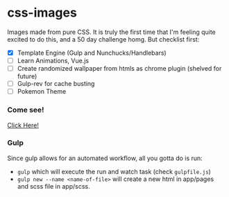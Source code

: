 # css-images
Images made from pure CSS. It is truly the first time that I'm feeling quite excited to do this, and a 50 day challenge homg. But checklist first:

- [x] Template Engine (Gulp and Nunchucks/Handlebars)
- [ ] Learn Animations, Vue.js
- [ ] Create randomized wallpaper from htmls as chrome plugin (shelved for future)
- [ ] Gulp-rev for cache busting 
- [ ] Pokemon Theme

### Come see!
[Click Here!](https://kohrongying.github.io/css-images)

### Gulp
Since gulp allows for an automated workflow, all you gotta do is run:

- `gulp` which will execute the run and watch task (check `gulpfile.js`)
- `gulp new --name <name-of-file>` will create a new html in app/pages and scss file in app/scss.
